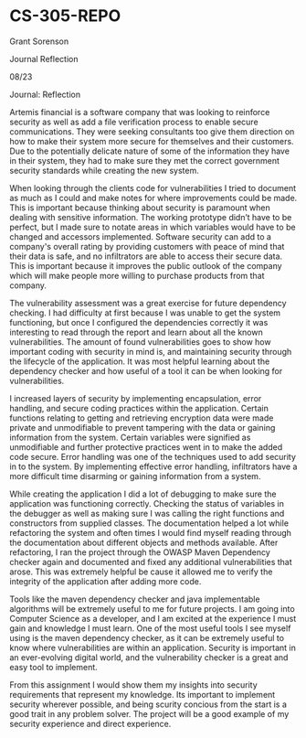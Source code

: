 # CS-305-REPO

Grant Sorenson 

Journal Reflection 

08/23 

Journal: Reflection 

Artemis financial is a software company that was looking to reinforce security as well as add a file verification process to enable secure communications. They were seeking consultants too give them direction on how to make their system more secure for themselves and their customers. Due to the potentially delicate nature of some of the information they have in their system, they had to make sure they met the correct government security standards while creating the new system. 

When looking through the clients code for vulnerabilities I tried to document as much as I could and make notes for where improvements could be made. This is important because thinking about security is paramount when dealing with sensitive information. The working prototype didn’t have to be perfect, but I made sure to notate areas in which variables would have to be changed and accessors implemented. Software security can add to a company's overall rating by providing customers with peace of mind that their data is safe, and no infiltrators are able to access their secure data. This is important because it improves the public outlook of the company which will make people more willing to purchase products from that company. 

The vulnerability assessment was a great exercise for future dependency checking. I had difficulty at first because I was unable to get the system functioning, but once I configured the dependencies correctly it was interesting to read through the report and learn about all the known vulnerabilities. The amount of found vulnerabilities goes to show how important coding with security in mind is, and maintaining security through the lifecycle of the application. It was most helpful learning about the dependency checker and how useful of a tool it can be when looking for vulnerabilities. 

I increased layers of security by implementing encapsulation, error handling, and secure coding practices within the application. Certain functions relating to getting and retrieving encryption data were made private and unmodifiable to prevent tampering with the data or gaining information from the system. Certain variables were signified as unmodifiable and further protective practices went in to make the added code secure. Error handling was one of the techniques used to add security in to the system. By implementing effective error handling, infiltrators have a more difficult time disarming or gaining information from a system. 

While creating the application I did a lot of debugging to make sure the application was functioning correctly. Checking the status of variables in the debugger as well as making sure I was calling the right functions and constructors from supplied classes. The documentation helped a lot while refactoring the system and often times I would find myself reading through the documentation about different objects and methods available. After refactoring, I ran the project through the OWASP Maven Dependency checker again and documented and fixed any additional vulnerabilities that arose. This was extremely helpful be cause it allowed me to verify the integrity of the application after adding more code. 

Tools like the maven dependency checker and java implementable algorithms will be extremely useful to me for future projects. I am going into Computer Science as a developer, and I am excited at the experience I must gain and knowledge I must learn. One of the most useful tools I see myself using is the maven dependency checker, as it can be extremely useful to know where vulnerabilities are within an application. Security is important in an ever-evolving digital world, and the vulnerability checker is a great and easy tool to implement. 

From this assignment I would show them my insights into security requirements that represent my knowledge. Its important to implement security wherever possible, and being scurity concious from the start is a good trait in any problem solver. The project will be a good example of my security experience and direct experience. 
